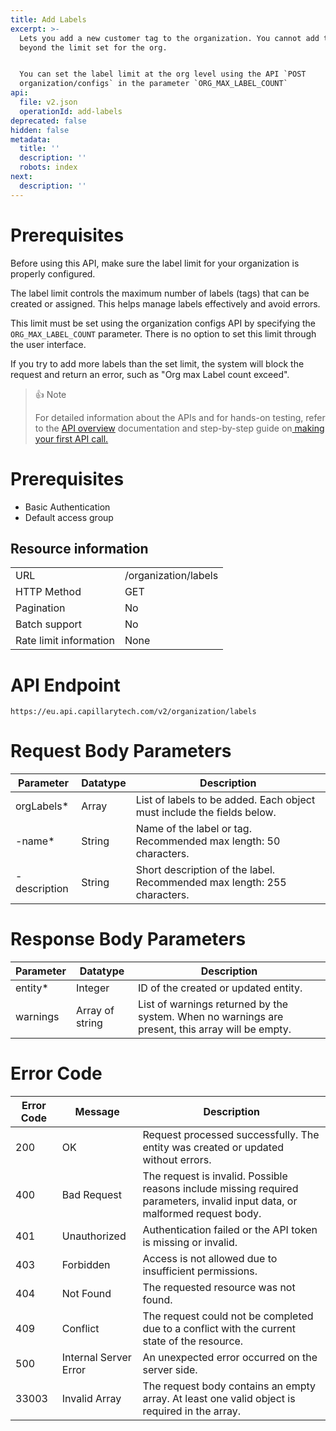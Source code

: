 ```yaml
---
title: Add Labels
excerpt: >-
  Lets you add a new customer tag to the organization. You cannot add tags
  beyond the limit set for the org. 


  You can set the label limit at the org level using the API `POST
  organization/configs` in the parameter `ORG_MAX_LABEL_COUNT`
api:
  file: v2.json
  operationId: add-labels
deprecated: false
hidden: false
metadata:
  title: ''
  description: ''
  robots: index
next:
  description: ''
---
```

# Prerequisites

Before using this API, make sure the label limit for your organization is properly configured.

The label limit controls the maximum number of labels (tags) that can be created or assigned. This helps manage labels effectively and avoid errors.

This limit must be set using the organization configs API by specifying the `ORG_MAX_LABEL_COUNT` parameter. There is no option to set this limit through the user interface.

If you try to add more labels than the set limit, the system will block the request and return an error, such as "Org max Label count exceed".

> 👍 Note
>
> For detailed information about the APIs and for hands-on testing, refer to the [API overview](https://docs.capillarytech.com/reference/apioverview) documentation and step-by-step guide on[ making your first API call.](https://docs.capillarytech.com/reference/make-your-first-api-call)

# Prerequisites

*   Basic Authentication
*   Default access group

## Resource information

|                        |                      |
| :--------------------- | :------------------- |
| URL                    | /organization/labels |
| HTTP Method            | GET                  |
| Pagination             | No                   |
| Batch support          | No                   |
| Rate limit information | None                 |

# API Endpoint

`https://eu.api.capillarytech.com/v2/organization/labels`

# Request Body Parameters

| Parameter    | Datatype | Description                                                             |
| ------------ | -------- | ----------------------------------------------------------------------- |
| orgLabels\*  | Array    | List of labels to be added. Each object must include the fields below.  |
| -name\*      | String   | Name of the label or tag. Recommended max length: 50 characters.        |
| -description | String   | Short description of the label. Recommended max length: 255 characters. |

# Response Body Parameters

| Parameter | Datatype        | Description                                                                                      |
| --------- | --------------- | ------------------------------------------------------------------------------------------------ |
| entity\*  | Integer         | ID of the created or updated entity.                                                             |
| warnings  | Array of string | List of warnings returned by the system. When no warnings are present, this array will be empty. |

# Error Code

| Error Code | Message               | Description                                                                                                                  |
| ---------- | --------------------- | ---------------------------------------------------------------------------------------------------------------------------- |
| 200        | OK                    | Request processed successfully. The entity was created or updated without errors.                                            |
| 400        | Bad Request           | The request is invalid. Possible reasons include missing required parameters, invalid input data, or malformed request body. |
| 401        | Unauthorized          | Authentication failed or the API token is missing or invalid.                                                                |
| 403        | Forbidden             | Access is not allowed due to insufficient permissions.                                                                       |
| 404        | Not Found             | The requested resource was not found.                                                                                        |
| 409        | Conflict              | The request could not be completed due to a conflict with the current state of the resource.                                 |
| 500        | Internal Server Error | An unexpected error occurred on the server side.                                                                             |
| 33003      | Invalid Array         | The request body contains an empty array. At least one valid object is required in the array.                                |